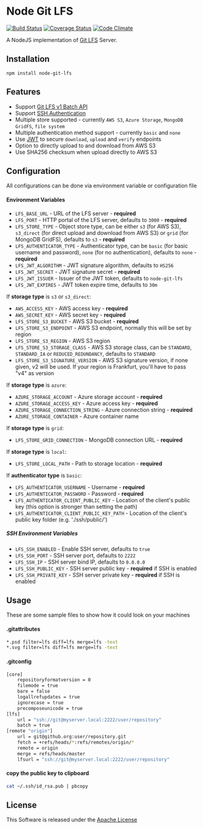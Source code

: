 # Node Git LFS
[![Build Status](https://travis-ci.org/kzwang/node-git-lfs.svg?branch=master)](https://travis-ci.org/kzwang/node-git-lfs)
[![Coverage Status](https://coveralls.io/repos/kzwang/node-git-lfs/badge.svg?branch=master&service=github)](https://coveralls.io/github/kzwang/node-git-lfs?branch=master)
[![Code Climate](https://codeclimate.com/github/kzwang/node-git-lfs/badges/gpa.svg)](https://codeclimate.com/github/kzwang/node-git-lfs)

A NodeJS implementation of [Git LFS](https://git-lfs.github.com/) Server.

## Installation
```shell
npm install node-git-lfs
```

## Features

  - Support [Git LFS v1 Batch API](https://github.com/github/git-lfs/blob/master/docs/api/http-v1-batch.md)
  - Support [SSH Authentication](https://github.com/github/git-lfs/tree/master/docs/api#authentication)
  - Multiple store supported - currently `AWS S3`, `Azure Storage`, `MongoDB GridFS`, `file system`
  - Multiple authentication method support - currently `basic` and `none`
  - Use [JWT](http://jwt.io) to secure `download`, `upload` and `verify` endpoints
  - Option to directly upload to and download from AWS S3
  - Use SHA256 checksum when upload directly to AWS S3

## Configuration
All configurations can be done via environment variable or configuration file

#### Environment Variables

 - `LFS_BASE_URL` - URL of the LFS server - **required**
 - `LFS_PORT` - HTTP portal of the LFS server, defaults to `3000` - **required**
 - `LFS_STORE_TYPE` - Object store type, can be either `s3` (for AWS S3), `s3_direct` (for direct upload and download from AWS S3) or `grid` (for MongoDB GridFS), defaults to `s3`  - **required**
 - `LFS_AUTHENTICATOR_TYPE` - Authenticator type, can be `basic` (for basic username and password), `none` (for no authentication), defaults to `none` - **required**
 - `LFS_JWT_ALGORITHM` - JWT signature algorithm, defaults to `HS256`
 - `LFS_JWT_SECRET` - JWT signature secret - **required**
 - `LFS_JWT_ISSUER` - Issuer of the JWT token, defaults to `node-git-lfs`
 - `LFS_JWT_EXPIRES` - JWT token expire time, defaults to `30m`

If **storage type** is `s3` or `s3_direct`:

 - `AWS_ACCESS_KEY` - AWS access key - **required**
 - `AWS_SECRET_KEY` - AWS secret key - **required**
 - `LFS_STORE_S3_BUCKET` - AWS S3 bucket - **required**
 - `LFS_STORE_S3_ENDPOINT` - AWS S3 endpoint, normally this will be set by region
 - `LFS_STORE_S3_REGION` - AWS S3 region
 - `LFS_STORE_S3_STORAGE_CLASS` - AWS S3 storage class, can be `STANDARD`, `STANDARD_IA` or `REDUCED_REDUNDANCY`, defaults to `STANDARD`
 - `LFS_STORE_S3_SIGNATURE_VERSION` - AWS S3 signature version, if none given, v2 will be used. If your region is Frankfurt, you'll have to pass "v4" as version

If **storage type** is `azure`:

 - `AZURE_STORAGE_ACCOUNT` - Azure storage account - **required**
 - `AZURE_STORAGE_ACCESS_KEY` - Azure access key - **required**
 - `AZURE_STORAGE_CONNECTION_STRING` - Azure connection string - **required**
 - `AZURE_STORAGE_CONTAINER` - Azure container name

If **storage type** is `grid`:

 - `LFS_STORE_GRID_CONNECTION` - MongoDB connection URL - **required**
 
If **storage type** is `local`:

 - `LFS_STORE_LOCAL_PATH` - Path to storage location - **required**

If **authenticator type** is `basic`:

  - `LFS_AUTHENTICATOR_USERNAME` - Username - **required**
  - `LFS_AUTHENTICATOR_PASSWORD` - Password - **required**
  - `LFS_AUTHENTICATOR_CLIENT_PUBLIC_KEY` - Location of the client's public key (this option is stronger than setting the path)
  - `LFS_AUTHENTICATOR_CLIENT_PUBLIC_KEY_PATH` - Location of the client's public key folder (e.g. './ssh/public/')


##### SSH Environment Variables

  - `LFS_SSH_ENABLED` - Enable SSH server, defaults to `true`
  - `LFS_SSH_PORT` - SSH server port, defaults to `2222`
  - `LFS_SSH_IP` - SSH server bind IP, defaults to `0.0.0.0`
  - `LFS_SSH_PUBLIC_KEY` - SSH server public key - **required** if SSH is enabled
  - `LFS_SSH_PRIVATE_KEY` - SSH server private key - **required** if SSH is enabled
  
## Usage

These are some sample files to show how it could look on your machines

#### .gitattributes

``` bash
*.psd filter=lfs diff=lfs merge=lfs -text
*.svg filter=lfs diff=lfs merge=lfs -text
```

#### .gitconfig

``` bash
[core]
	repositoryformatversion = 0
	filemode = true
	bare = false
	logallrefupdates = true
	ignorecase = true
	precomposeunicode = true
[lfs]
	url = "ssh://git@myserver.local:2222/user/repository"
	batch = true
[remote "origin"]
	url = git@github.org:user/repository.git
	fetch = +refs/heads/*:refs/remotes/origin/*
	remote = origin
	merge = refs/heads/master
	lfsurl = "ssh://git@myserver.local:2222/user/repository"
```

#### copy the public key to clipboard

```bash
cat ~/.ssh/id_rsa.pub | pbcopy
```

## License

This Software is released under the [Apache License](LICENSE)